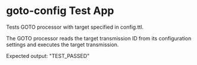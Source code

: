 # goto-config Test App

Tests GOTO processor with target specified in config.ttl.

The GOTO processor reads the target transmission ID from its configuration settings and executes the target transmission.

Expected output: "TEST_PASSED"